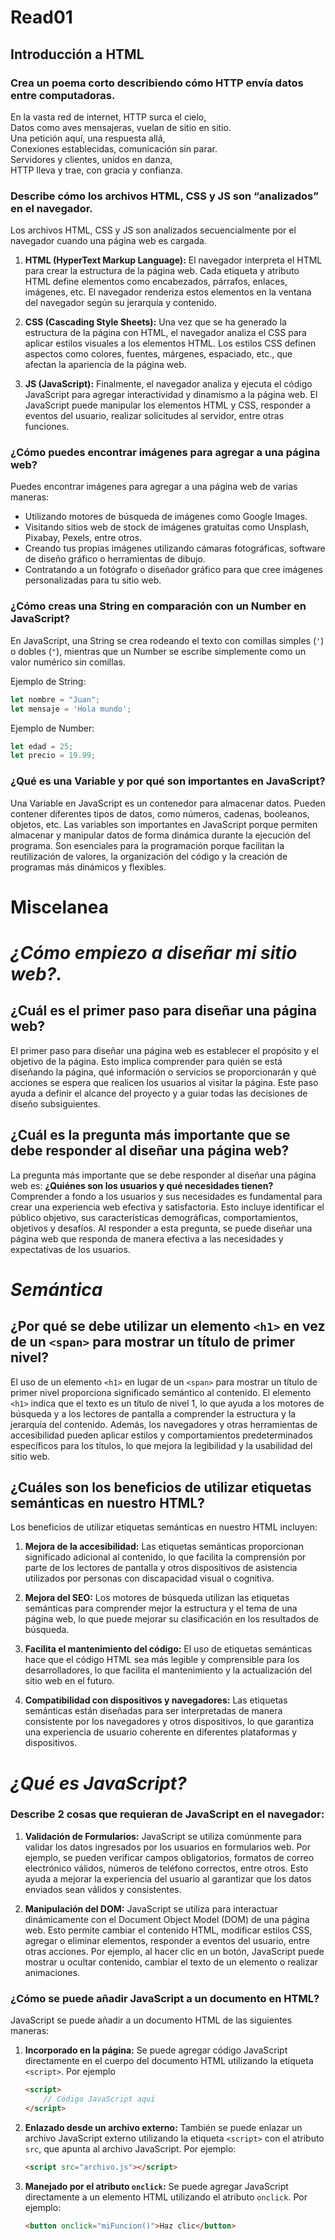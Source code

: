 # Read01

## Introducción a HTML 

### **Crea un poema corto describiendo cómo HTTP envía datos entre computadoras.**

En la vasta red de internet, HTTP surca el cielo,  
Datos como aves mensajeras, vuelan de sitio en sitio.  
Una petición aquí, una respuesta allá,  
Conexiones establecidas, comunicación sin parar.  
Servidores y clientes, unidos en danza,  
HTTP lleva y trae, con gracia y confianza.

### **Describe cómo los archivos HTML, CSS y JS son “analizados” en el navegador.**

Los archivos HTML, CSS y JS son analizados secuencialmente por el navegador cuando una página web es cargada. 

1. **HTML (HyperText Markup Language):** El navegador interpreta el HTML para crear la estructura de la página web. Cada etiqueta y atributo HTML define elementos como encabezados, párrafos, enlaces, imágenes, etc. El navegador renderiza estos elementos en la ventana del navegador según su jerarquía y contenido.

2. **CSS (Cascading Style Sheets):** Una vez que se ha generado la estructura de la página con HTML, el navegador analiza el CSS para aplicar estilos visuales a los elementos HTML. Los estilos CSS definen aspectos como colores, fuentes, márgenes, espaciado, etc., que afectan la apariencia de la página web.

3. **JS (JavaScript):** Finalmente, el navegador analiza y ejecuta el código JavaScript para agregar interactividad y dinamismo a la página web. El JavaScript puede manipular los elementos HTML y CSS, responder a eventos del usuario, realizar solicitudes al servidor, entre otras funciones.

### **¿Cómo puedes encontrar imágenes para agregar a una página web?**

Puedes encontrar imágenes para agregar a una página web de varias maneras:

- Utilizando motores de búsqueda de imágenes como Google Images.
- Visitando sitios web de stock de imágenes gratuitas como Unsplash, Pixabay, Pexels, entre otros.
- Creando tus propias imágenes utilizando cámaras fotográficas, software de diseño gráfico o herramientas de dibujo.
- Contratando a un fotógrafo o diseñador gráfico para que cree imágenes personalizadas para tu sitio web.

### **¿Cómo creas una String en comparación con un Number en JavaScript?**

En JavaScript, una String se crea rodeando el texto con comillas simples (`'`) o dobles (`"`), mientras que un Number se escribe simplemente como un valor numérico sin comillas.

Ejemplo de String:
```javascript
let nombre = "Juan";
let mensaje = 'Hola mundo';
```

Ejemplo de Number:
```javascript
let edad = 25;
let precio = 19.99;
```

### **¿Qué es una Variable y por qué son importantes en JavaScript?**

Una Variable en JavaScript es un contenedor para almacenar datos. Pueden contener diferentes tipos de datos, como números, cadenas, booleanos, objetos, etc. Las variables son importantes en JavaScript porque permiten almacenar y manipular datos de forma dinámica durante la ejecución del programa. Son esenciales para la programación porque facilitan la reutilización de valores, la organización del código y la creación de programas más dinámicos y flexibles.

# Miscelanea 

# *¿Cómo empiezo a diseñar mi sitio web?.*

## ¿Cuál es el primer paso para diseñar una página web?

El primer paso para diseñar una página web es establecer el propósito y el objetivo de la página. Esto implica comprender para quién se está diseñando la página, qué información o servicios se proporcionarán y qué acciones se espera que realicen los usuarios al visitar la página. Este paso ayuda a definir el alcance del proyecto y a guiar todas las decisiones de diseño subsiguientes.

## ¿Cuál es la pregunta más importante que se debe responder al diseñar una página web?

La pregunta más importante que se debe responder al diseñar una página web es: **¿Quiénes son los usuarios y qué necesidades tienen?** Comprender a fondo a los usuarios y sus necesidades es fundamental para crear una experiencia web efectiva y satisfactoria. Esto incluye identificar el público objetivo, sus características demográficas, comportamientos, objetivos y desafíos. Al responder a esta pregunta, se puede diseñar una página web que responda de manera efectiva a las necesidades y expectativas de los usuarios.

# *Semántica*

## ¿Por qué se debe utilizar un elemento `<h1>` en vez de un `<span>` para mostrar un título de primer nivel?

El uso de un elemento `<h1>` en lugar de un `<span>` para mostrar un título de primer nivel proporciona significado semántico al contenido. El elemento `<h1>` indica que el texto es un título de nivel 1, lo que ayuda a los motores de búsqueda y a los lectores de pantalla a comprender la estructura y la jerarquía del contenido. Además, los navegadores y otras herramientas de accesibilidad pueden aplicar estilos y comportamientos predeterminados específicos para los títulos, lo que mejora la legibilidad y la usabilidad del sitio web.

## ¿Cuáles son los beneficios de utilizar etiquetas semánticas en nuestro HTML?

Los beneficios de utilizar etiquetas semánticas en nuestro HTML incluyen:

1. **Mejora de la accesibilidad:** Las etiquetas semánticas proporcionan significado adicional al contenido, lo que facilita la comprensión por parte de los lectores de pantalla y otros dispositivos de asistencia utilizados por personas con discapacidad visual o cognitiva.

2. **Mejora del SEO:** Los motores de búsqueda utilizan las etiquetas semánticas para comprender mejor la estructura y el tema de una página web, lo que puede mejorar su clasificación en los resultados de búsqueda.

3. **Facilita el mantenimiento del código:** El uso de etiquetas semánticas hace que el código HTML sea más legible y comprensible para los desarrolladores, lo que facilita el mantenimiento y la actualización del sitio web en el futuro.

4. **Compatibilidad con dispositivos y navegadores:** Las etiquetas semánticas están diseñadas para ser interpretadas de manera consistente por los navegadores y otros dispositivos, lo que garantiza una experiencia de usuario coherente en diferentes plataformas y dispositivos.

# *¿Qué es JavaScript?*

### Describe 2 cosas que requieran de JavaScript en el navegador:

1. **Validación de Formularios:** JavaScript se utiliza comúnmente para validar los datos ingresados por los usuarios en formularios web. Por ejemplo, se pueden verificar campos obligatorios, formatos de correo electrónico válidos, números de teléfono correctos, entre otros. Esto ayuda a mejorar la experiencia del usuario al garantizar que los datos enviados sean válidos y consistentes.

2. **Manipulación del DOM:** JavaScript se utiliza para interactuar dinámicamente con el Document Object Model (DOM) de una página web. Esto permite cambiar el contenido HTML, modificar estilos CSS, agregar o eliminar elementos, responder a eventos del usuario, entre otras acciones. Por ejemplo, al hacer clic en un botón, JavaScript puede mostrar u ocultar contenido, cambiar el texto de un elemento o realizar animaciones.

### ¿Cómo se puede añadir JavaScript a un documento en HTML?

JavaScript se puede añadir a un documento HTML de las siguientes maneras:

1. **Incorporado en la página:** Se puede agregar código JavaScript directamente en el cuerpo del documento HTML utilizando la etiqueta `<script>`. Por ejemplo

   ```html
   <script>
       // Código JavaScript aquí
   </script>
   ```

2. **Enlazado desde un archivo externo:** También se puede enlazar un archivo JavaScript externo utilizando la etiqueta `<script>` con el atributo `src`, que apunta al archivo JavaScript. Por ejemplo:

   ```html
   <script src="archivo.js"></script>
   ```

3. **Manejado por el atributo `onclick`:** Se puede agregar JavaScript directamente a un elemento HTML utilizando el atributo `onclick`. Por ejemplo:

   ```html
   <button onclick="miFuncion()">Haz clic</button>
   ```